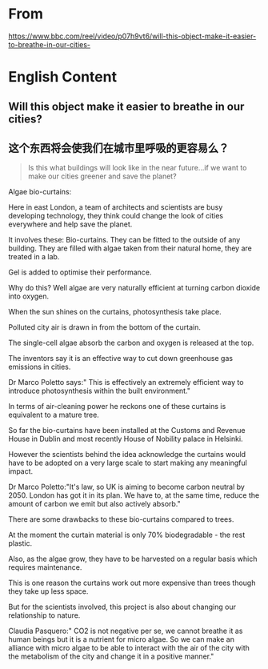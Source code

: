 # From

https://www.bbc.com/reel/video/p07h9vt6/will-this-object-make-it-easier-to-breathe-in-our-cities-

# English Content


## Will this object make it easier to breathe in our cities?

## 这个东西将会使我们在城市里呼吸的更容易么？

> Is this what buildings will look like in the near future...if we want to make our cities greener and save the planet?

Algae bio-curtains:

Here in east London, a team of architects and scientists are busy developing technology, they think could change the look of cities everywhere and help save the planet.

It involves these: Bio-curtains. They can be fitted to the outside of any building. They are filled with algae taken from their natural home, they are treated in a lab.

Gel is added to optimise their performance.

Why do this? Well algae are very naturally efficient at turning carbon dioxide into oxygen.

When the sun shines on the curtains, photosynthesis take place.

Polluted city air is drawn in from the bottom of the curtain.

The single-cell algae absorb the carbon and oxygen is released at the top.

The inventors say it is an effective way to cut down greenhouse gas emissions in cities.

Dr Marco Poletto says:" This is effectively an extremely efficient way to introduce photosynthesis within the built environment."

In terms of air-cleaning power he reckons one of these curtains is equivalent to a mature tree.

So far the bio-curtains have been installed at the Customs and Revenue House in Dublin and most recently House of Nobility palace in Helsinki.

However the scientists behind the idea acknowledge the curtains would have to be adopted on a very large scale to start making any meaningful impact.

Dr Marco Poletto:"It's law, so UK is aiming to become carbon neutral by 2050. London has got it in its plan. We have to, at the same time, reduce the amount of carbon we emit but also actively absorb."

There are some drawbacks to these bio-curtains compared to trees.

At the moment the curtain material is only 70% biodegradable - the rest plastic. 

Also, as the algae grow, they have to be harvested on a regular basis which requires maintenance.

This is one reason the curtains work out more expensive than trees though they take up less space.

But for the scientists involved, this project is also about changing our relationship to nature.

Claudia Pasquero:" CO2 is not negative per se, we cannot breathe it as human beings but it is a nutrient for micro algae. So we can make an alliance with micro algae to be able to interact with the air of the city with the metabolism of the city and change it in a positive manner."